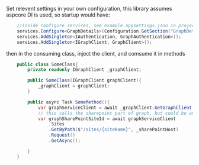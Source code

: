 Set relevent settings in your own configuration, this library assumes aspcore DI is used, so startup would have:

```csharp
    //inside configure services, see example.appsettings.json in project
    services.Configure<GraphDetails>(Configuration.GetSection("GraphDetails"));
    services.AddSingleton<IAuthentication, GraphAuthentication>();
    services.AddSingleton<IGraphClient, GraphClient>();
```

then in the consuming class, inject the client, and comsume it in methods

```csharp
    public class SomeClass{
        private readonly IGraphClient _graphClient;

        public SomeClass(IGraphClient graphClient){
            _graphClient = graphClient;
        }

        public async Task SomeMethod(){
            var graphServiceClient = await _graphClient.GetGraphClient();
            // this calls the sharepoint part of graph, but could be anything.
            var graphSharePointSiteId = await graphServiceClient
                .Sites
                .GetByPath($"/sites/{siteName}", _sharePointHost)
                .Request()
                .GetAsync();

        }
    }
```